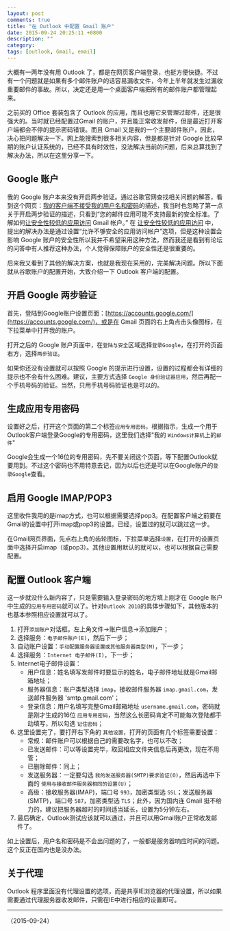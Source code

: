 ```yaml
---
layout: post
comments: true
title: "在 Outlook 中配置 Gmail 账户"
date: 2015-09-24 20:25:11 +0800
description: ""
category:
tags: [outlook, Gmail, email]
---
```

大概有一两年没有用 Outlook 了，都是在网页客户端登录，也挺方便快捷。不过有一个问题就是如果有多个邮件账户的话容易漏收文件，今年上半年就发生过漏收重要邮件的事故。所以，决定还是用一个桌面客户端把所有的邮件账户都管理起来。

之前买的 Office 套装包含了 Outlook 的应用，而且也用它来管理过邮件，还是很强大的。当时就已经配置过Gmail 的账户，并且能正常收发邮件，但是最近打开客户端都会不停的提示密码错误。而且 Gmail 又是我的一个主要邮件账户，因此，决心把问题解决一下。网上能搜索到很多相关内容，但是都是针对 Google 比较早期的账户认证系统的，已经不具有时效性，没法解决当前的问题，后来总算找到了解决办法，所以在这里分享一下。

## Google 账户
我的 Google 账户本来没有开启两步验证。通过谷歌官网查找相关问题的解答，看到这个网页：[我的客户端不接受我的用户名和密码](https://support.google.com/mail/answer/78754?hl=zh-Hans&ref_topic=3397501&vid=1-635786867964832607-2504337275)的描述，我当时也忽略了第一点关于开启两步验证的描述，只看到“您的邮件应用可能不支持最新的安全标准。了解如何[让安全性较低的应用访问](https://support.google.com/accounts/answer/6010255) Gmail 帐户。” 在 [让安全性较低的应用访问](https://support.google.com/accounts/answer/6010255) 中，提出的解决办法是通过设置“允许不够安全的应用访问帐户”选项，但是这种设置会影响 Google 账户的安全性所以我并不希望采用这种方法，然而我还是看到有论坛的问答中有人推荐这种办法，个人觉得保障账户的安全性还是很重要的。

后来我又看到了其他的解决方案，也就是我现在采用的，完美解决问题。所以下面就从谷歌账户的配置开始，大致介绍一下 Outlook 客户端的配置。

## 开启 Google 两步验证
首先，登陆到Google账户设置页面：[https://accounts.google.com/](https://accounts.google.com/)，或是在 Gmail 页面的右上角点击头像图标，在下拉菜单中打开我的账户。

打开之后的 Google 账户页面中，在`登陆与安全`区域选择`登录Google`，在打开的页面右方，选择`两步验证`。

如果你还没有设置就可以按照 Google 的提示进行设置，设置的过程都会有详细的提示也不会有什么困难。建议，主要方式选择 `Google 身份验证器应用`，然后再配一个手机号码的验证。当然，只用手机号码验证也是可以的。

## 生成应用专用密码
设置好之后，打开这个页面的第二个标签`应用专用密码`，根据指示，生成一个用于Outlook客户端登录Google的专用密码，这里我们选择"我的 `Windows计算机`上的`邮件`"

Google会生成一个16位的专用密码，先不要关闭这个页面，等下配置Outlook就要用到。不过这个密码也不用特意去记，因为以后也还是可以在Google账户的`登录Google`查看。

## 启用 Google IMAP/POP3
这里收件我用的是imap方式，也可以根据需要选择pop3。在配置客户端之前要在Gmail的设置中打开imap或pop3的设置。已经，设置过的就可以跳过这一步。

在Gmail网页界面，先点右上角的齿轮图标，下拉菜单选择`设置`，在打开的设置页面中选择开启imap（或pop3）。其他设置用默认的就可以，也可以根据自己需要配置。

## 配置 Outlook 客户端
这一步就没什么新内容了，只是需要输入登录密码的地方填上刚才在 Google 账户中生成的`应用专用密码`就可以了。针对`Outlook 2010`的具体步骤如下，其他版本的也基本参照相应设置就可以了。

1. 打开`添加账户`对话框。左上角文件->账户信息->添加账户；
2. 选择服务：`电子邮件账户(E)`，然后下一步；
3. 自动账户设置：`手动配置服务器设置或其他服务器类型(M)`，下一步；
4. 选择服务：`Internet 电子邮件(I)`，下一步；
5. Internet电子邮件设置：
    * 用户信息：姓名填写发邮件时要显示的姓名，电子邮件地址就是Gmail邮箱地址；
    * 服务器信息：账户类型选择 `imap`，接收邮件服务器 `imap.gmail.com`，发送邮件服务器 'smtp.gmail.com'；
    * 登录信息：用户名填写完整Gmail邮箱地址 `username.gmail.com`，密码就是刚才生成的16位 `应用专用密码`，当然这么长密码肯定不可能每次登陆都手动填写，所以勾选 `记住密码`；
6. 这里设置完了，要打开右下角的 `其他设置`，打开的页面有几个标签需要设置：
    * 常规：邮件账户可以根据自己的需要改名字，也可以不改；
    * 已发送邮件：可以等设置完毕，取回相应文件夹信息后再更改，现在不用管；
    * 已删除邮件：同上；
    * 发送服务器：一定要勾选 `我的发送服务器(SMTP)要求验证(O)`，然后再选中下面的 `使用与接收邮件服务器相同的设置(U)`；
    * 高级：接收服务器(IMAP)，端口号 `993`，加密类型选 `SSL`；发送服务器(SMTP)，端口号 `587`，加密类型选 `TLS`；此外，因为国内连 Gmail 挺不给力的，建议把服务器超时的时间适当延长，设置为5分钟左右。
7. 最后确定，Outlook测试应该就可以通过，并且可以用Gmail账户正常收发邮件了。

如上设置后，用户名和密码是不会出问题的了，一般都是服务器响应时间的问题。这个反正在国内也是没办法。

## 关于代理
Outlook 程序里面没有代理设置的选项，而是共享IE浏览器的代理设置，所以如果需要通过代理服务器收发邮件，只需在IE中进行相应的设置即可。

---
（2015-09-24）
